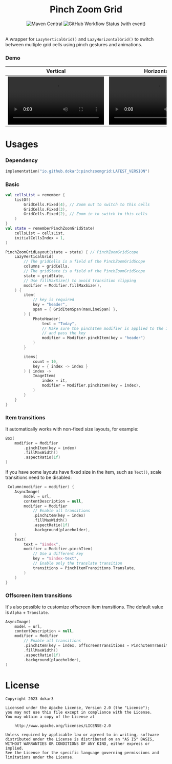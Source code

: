 <div align="center">
<h1>Pinch Zoom Grid</h1>
<img alt="Maven Central" src="https://img.shields.io/maven-central/v/io.github.dokar3/pinchzoomgrid?style=flat-square&color=%232DBEC0">
<img alt="GitHub Workflow Status (with event)" src="https://img.shields.io/github/actions/workflow/status/dokar3/pinch-zoom-grid/android.yaml?style=flat-square">
</div>

<br />

A wrapper for `LazyVerticalGrid()` and `LazyHorizontalGrid()` to switch between multiple grid
cells using pinch gestures and animations.

### Demo

| Vertical                                                     | Horizontal                                                   | Invoke                                                       |
| ------------------------------------------------------------ | ------------------------------------------------------------ | ------------------------------------------------------------ |
| <video src="https://github.com/dokar3/pinch-zoom-grid/assets/68095777/c887f62f-a107-400d-a33e-0f1fc21bdd2f"/> | <video src="https://github.com/dokar3/pinch-zoom-grid/assets/68095777/246c34d4-0642-4f90-a906-8b995b54e6ba"/> | <video src="https://github.com/dokar3/pinch-zoom-grid/assets/68095777/be1cdd86-8550-4add-8b31-cb3101390c2e"/> |


# Usages

### Dependency

```kotlin
implementation("io.github.dokar3:pinchzoomgrid:LATEST_VERSION")
```

### Basic

```kotlin
val cellsList = remember {
    listOf(
        GridCells.Fixed(4), // Zoom out to switch to this cells
        GridCells.Fixed(3),
        GridCells.Fixed(2), // Zoom in to switch to this cells
    )
}
val state = rememberPinchZoomGridState(
    cellsList = cellsList,
    initialCellsIndex = 1,
)

PinchZoomGridLayout(state = state) { // PinchZoomGridScope
    LazyVerticalGrid(
        // The gridCells is a field of the PinchZoomGridScope
        columns = gridCells,
        // The gridState is a field of the PinchZoomGridScope
        state = gridState,
        // Use fillMaxSize() to avoid transition clipping
        modifier = Modifier.fillMaxSize(),
    ) {
        item(
            // key is required
            key = "header",
            span = { GridItemSpan(maxLineSpan) },
        ) {
            PhotoHeader(
                text = "Today",
                // Make sure the pinchItem modifier is applied to the item layout
                // and pass the key
                modifier = Modifier.pinchItem(key = "header")
            )
        }

        items(
            count = 10,
            key = { index -> index }
        ) { index ->
            ImageItem(
                index = it,
                modifier = Modifier.pinchItem(key = index),
            )
        }
    }
}
```

### Item transitions

It automatically works with non-fixed size layouts, for example:

```kotlin
Box(
    modifier = Modifier
        .pinchItem(key = index)
        .fillMaxWidth()
        .aspectRatio(1f)
)
```

If you have some layouts have fixed size in the item, such as `Text()`, scale transitions need to be disabled:

```kotlin
 Column(modifier = modifier) {
    AsyncImage(
        model = url,
        contentDescription = null,
        modifier = Modifier
            // Enable all transitions
            .pinchItem(key = index)
            .fillMaxWidth()
            .aspectRatio(1f)
            .background(placeholder),
    )
    Text(
        text = "$index",
        modifier = Modifier.pinchItem(
            // Use a different key
            key = "$index-text",
            // Enable only the translate transition
            transitions = PinchItemTransitions.Translate,
        )
    )
}
```

### Offscreen item transitions

It's also possible to customize offscreen item transitions. The default value is `Alpha` + `Translate`.

```kotlin
AsyncImage(
    model = url,
    contentDescription = null,
    modifier = Modifier
        // Enable all transitions
        .pinchItem(key = index, offscreenTransitions = PinchItemTransitions.Translate)
        .fillMaxWidth()
        .aspectRatio(1f)
        .background(placeholder),
)
```


# License
```
Copyright 2023 dokar3

Licensed under the Apache License, Version 2.0 (the "License");
you may not use this file except in compliance with the License.
You may obtain a copy of the License at

    http://www.apache.org/licenses/LICENSE-2.0

Unless required by applicable law or agreed to in writing, software
distributed under the License is distributed on an "AS IS" BASIS,
WITHOUT WARRANTIES OR CONDITIONS OF ANY KIND, either express or implied.
See the License for the specific language governing permissions and
limitations under the License.
```
